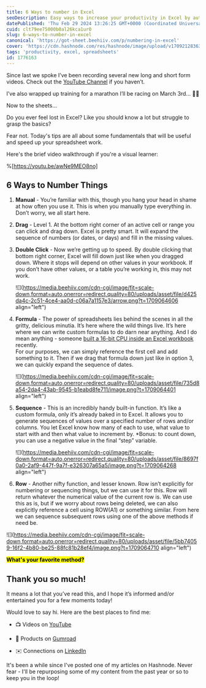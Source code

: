 ```yaml
---
title: 6 Ways to number in Excel
seoDescription: Easy ways to increase your productivity in Excel by automating ways to number and sequence things.
datePublished: 'Thu Feb 29 2024 13:26:25 GMT+0000 (Coordinated Universal Time)'
cuid: clt79ee75000b0al26kca1ur0
slug: 6-ways-to-number-in-excel
canonical: 'https://got-sheet.beehiiv.com/p/numbering-in-excel'
cover: 'https://cdn.hashnode.com/res/hashnode/image/upload/v1709212836313/fa92b70b-ba90-48e6-b828-0dae5bc6c964.jpeg'
tags: 'productivity, excel, spreadsheets'
id: 1776163
---
```


Since last we spoke I’ve been recording several new long and short form videos. Check out the [YouTube Channel](https://flight.beehiiv.net/v2/clicks/eyJhbGciOiJIUzI1NiIsInR5cCI6IkpXVCJ9.eyJ1cmwiOiJodHRwczovL3d3dy55b3V0dWJlLmNvbS9AZWFtb25uY290dHJlbGw_dXRtX3NvdXJjZT1nb3Qtc2hlZXQuYmVlaGlpdi5jb20mdXRtX21lZGl1bT1yZWZlcnJhbCZ1dG1fY2FtcGFpZ249Ni13YXlzLXRvLW51bWJlci1pbi1leGNlbCIsInBvc3RfaWQiOiJlNDVmNmUzMS1lZGIyLTRkNjYtYTYxMi04YTY0MjJiMWM0YTMiLCJwdWJsaWNhdGlvbl9pZCI6IjA2MWZiMmRhLWIxYTItNGU4My04MWI4LTdkNjc2NzhjNTM2NiIsInZpc2l0X3Rva2VuIjoiY2MxZDUwZGUtMjNlMy00NmQxLTliMTMtODQ1OGRmOGU2YmNjIiwiaWF0IjoxNzA5MjEyNzk0LCJpc3MiOiJvcmNoaWQifQ.ghV8a1dCtLY00Hqdq72Pwz3NVFjjyH5rirVfvyjacLs) if you haven’t.

I’ve also wrapped up training for a marathon I’ll be racing on March 3rd… 🤞🤞

Now to the sheets…

Do you ever feel lost in Excel? Like you should know a lot but struggle to grasp the basics?

Fear not. Today's tips are all about some fundamentals that will be useful and speed up your spreadsheet work.

Here's the brief video walkthrough if you're a visual learner:

%[https://youtu.be/awNe9MEO8no] 

## **6 Ways to Number Things**

1. **Manual** - You’re familiar with this, though you hang your head in shame at how often you use it. This is when you manually type everything in. Don’t worry, we all start here.
    
2. **Drag** \- Level 1. At the bottom right corner of an active cell or range you can click and drag down. Excel is pretty smart. It will expand the sequence of numbers (or dates, or days) and fill in the missing values.
    
3. **Double Click** - Now we’re getting up to speed. By double clicking that bottom right corner, Excel will fill down just like when you dragged down. Where it stops will depend on other values in your workbook. If you don’t have other values, or a table you’re working in, this may not work.
    
    ![](https://media.beehiiv.com/cdn-cgi/image/fit=scale-down,format=auto,onerror=redirect,quality=80/uploads/asset/file/d425da4c-2c51-4ce4-aa0d-c06a7a1157e3/arrow.png?t=1709064606 align="left")
    
4. **Formula** - The power of spreadsheets lies behind the scenes in all the gritty, delicious minutia. It’s here where the wild things live. It’s here where we can write custom formulas to do darn near anything. And I do mean anything - someone [built a 16-bit CPU inside an Excel workbook](https://flight.beehiiv.net/v2/clicks/eyJhbGciOiJIUzI1NiIsInR5cCI6IkpXVCJ9.eyJ1cmwiOiJodHRwczovL3d3dy55b3V0dWJlLmNvbS93YXRjaD92PTVyZzd4dlRKOFNVJnV0bV9zb3VyY2U9Z290LXNoZWV0LmJlZWhpaXYuY29tJnV0bV9tZWRpdW09cmVmZXJyYWwmdXRtX2NhbXBhaWduPTYtd2F5cy10by1udW1iZXItaW4tZXhjZWwiLCJwb3N0X2lkIjoiZTQ1ZjZlMzEtZWRiMi00ZDY2LWE2MTItOGE2NDIyYjFjNGEzIiwicHVibGljYXRpb25faWQiOiIwNjFmYjJkYS1iMWEyLTRlODMtODFiOC03ZDY3Njc4YzUzNjYiLCJ2aXNpdF90b2tlbiI6ImNjMWQ1MGRlLTIzZTMtNDZkMS05YjEzLTg0NThkZjhlNmJjYyIsImlhdCI6MTcwOTIxMjc5NCwiaXNzIjoib3JjaGlkIn0.op98vj7D4eJv3ZvdHuSWg8qDozHl2KMTJMmeFZiY9Mc) recently.  
    For our purposes, we can simply reference the first cell and add something to it. Then if we drag that formula down just like in option 3, we can quickly expand the sequence of dates.
    
    ![](https://media.beehiiv.com/cdn-cgi/image/fit=scale-down,format=auto,onerror=redirect,quality=80/uploads/asset/file/735d8a54-2da4-43ab-9545-b1eabd8fe711/image.png?t=1709064401 align="left")
    
5. **Sequence** \- This is an incredibly handy built-in function. It’s like a custom formula, only it’s already baked in to Excel. It allows you to generate sequences of values over a specified number of rows and/or columns. You let Excel know how many of each to use, what value to start with and then what value to increment by. \*Bonus: to count down, you can use a negative value in the final “step” variable.
    
    ![](https://media.beehiiv.com/cdn-cgi/image/fit=scale-down,format=auto,onerror=redirect,quality=80/uploads/asset/file/8697f0a0-2af9-447f-9a7f-e326307a65a5/image.png?t=1709064268 align="left")
    
6. **Row** \- Another nifty function, and lesser known. Row isn’t explicitly for numbering or sequencing things, but we can use it for this. Row will return whatever the numerical value of the current row is. We can use this as is, but if we worry about rows being deleted, we can also explicitly reference a cell using ROW(A1) or something similar. From here we can sequence subsequent rows using one of the above methods if need be.
    

![](https://media.beehiiv.com/cdn-cgi/image/fit=scale-down,format=auto,onerror=redirect,quality=80/uploads/asset/file/5bb74059-16f2-4b80-be25-88fc81b28ef4/image.png?t=1709064710 align="left")

**<mark>What's your favorite method?</mark>**

## **Thank you so much!**

It means a lot that you’ve read this, and I hope it’s informed and/or entertained you for a few moments today!

Would love to say hi. Here are the best places to find me:

* 📺️ Videos on [YouTube](https://flight.beehiiv.net/v2/clicks/eyJhbGciOiJIUzI1NiIsInR5cCI6IkpXVCJ9.eyJ1cmwiOiJodHRwczovL3d3dy55b3V0dWJlLmNvbS9AZWFtb25uY290dHJlbGw_dXRtX3NvdXJjZT1nb3Qtc2hlZXQuYmVlaGlpdi5jb20mdXRtX21lZGl1bT1yZWZlcnJhbCZ1dG1fY2FtcGFpZ249Ni13YXlzLXRvLW51bWJlci1pbi1leGNlbCIsInBvc3RfaWQiOiJlNDVmNmUzMS1lZGIyLTRkNjYtYTYxMi04YTY0MjJiMWM0YTMiLCJwdWJsaWNhdGlvbl9pZCI6IjA2MWZiMmRhLWIxYTItNGU4My04MWI4LTdkNjc2NzhjNTM2NiIsInZpc2l0X3Rva2VuIjoiY2MxZDUwZGUtMjNlMy00NmQxLTliMTMtODQ1OGRmOGU2YmNjIiwiaWF0IjoxNzA5MjEyNzk0LCJpc3MiOiJvcmNoaWQifQ.ghV8a1dCtLY00Hqdq72Pwz3NVFjjyH5rirVfvyjacLs)
    
* 💾 Products on [Gumroad](https://flight.beehiiv.net/v2/clicks/eyJhbGciOiJIUzI1NiIsInR5cCI6IkpXVCJ9.eyJ1cmwiOiJodHRwczovL2VhbW9ubi5ndW1yb2FkLmNvbS8_dXRtX3NvdXJjZT1nb3Qtc2hlZXQuYmVlaGlpdi5jb20mdXRtX21lZGl1bT1yZWZlcnJhbCZ1dG1fY2FtcGFpZ249Ni13YXlzLXRvLW51bWJlci1pbi1leGNlbCIsInBvc3RfaWQiOiJlNDVmNmUzMS1lZGIyLTRkNjYtYTYxMi04YTY0MjJiMWM0YTMiLCJwdWJsaWNhdGlvbl9pZCI6IjA2MWZiMmRhLWIxYTItNGU4My04MWI4LTdkNjc2NzhjNTM2NiIsInZpc2l0X3Rva2VuIjoiY2MxZDUwZGUtMjNlMy00NmQxLTliMTMtODQ1OGRmOGU2YmNjIiwiaWF0IjoxNzA5MjEyNzk0LCJpc3MiOiJvcmNoaWQifQ.D3D-ngTkLNlO5krX5XLZ_rhbccSA3VXZWN3ly9M5Wfg)
    
* ✉️ Connections on [LinkedIn](https://flight.beehiiv.net/v2/clicks/eyJhbGciOiJIUzI1NiIsInR5cCI6IkpXVCJ9.eyJ1cmwiOiJodHRwczovL3d3dy5saW5rZWRpbi5jb20vaW4vZWFtb25uY290dHJlbGwvP3V0bV9zb3VyY2U9Z290LXNoZWV0LmJlZWhpaXYuY29tJnV0bV9tZWRpdW09cmVmZXJyYWwmdXRtX2NhbXBhaWduPTYtd2F5cy10by1udW1iZXItaW4tZXhjZWwiLCJwb3N0X2lkIjoiZTQ1ZjZlMzEtZWRiMi00ZDY2LWE2MTItOGE2NDIyYjFjNGEzIiwicHVibGljYXRpb25faWQiOiIwNjFmYjJkYS1iMWEyLTRlODMtODFiOC03ZDY3Njc4YzUzNjYiLCJ2aXNpdF90b2tlbiI6ImNjMWQ1MGRlLTIzZTMtNDZkMS05YjEzLTg0NThkZjhlNmJjYyIsImlhdCI6MTcwOTIxMjc5NCwiaXNzIjoib3JjaGlkIn0.SA3RqUwdSxcGen6dlMwIzG86CMt0JWHbfeNdw8e9e4A)
    

It's been a while since I've posted one of my articles on Hashnode. Never fear - I'll be repurposing some of my content from the past year or so to keep you in the loop!
